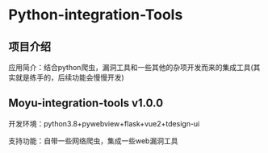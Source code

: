 # Python-integration-Tools
## 项目介绍

应用简介：结合python爬虫，漏洞工具和一些其他的杂项开发而来的集成工具(其实就是练手的，后续功能会慢慢开发)


## Moyu-integration-tools v1.0.0

开发环境：python3.8+pywebview+flask+vue2+tdesign-ui

支持功能：自带一些网络爬虫，集成一些web漏洞工具

